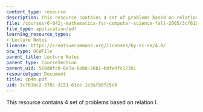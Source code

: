 ```yaml
---
content_type: resource
description: This resource contains 4 set of problems based on relation I.
file: /courses/6-042j-mathematics-for-computer-science-fall-2005/3cf61bc2378c315161ee1e3afb0fc5e0_cp4m.pdf
file_type: application/pdf
learning_resource_types:
- Lecture Notes
license: https://creativecommons.org/licenses/by-nc-sa/4.0/
ocw_type: OCWFile
parent_title: Lecture Notes
parent_type: CourseSection
parent_uid: 560d0fc0-0a7a-0ab0-26b1-b8fe9fc17391
resourcetype: Document
title: cp4m.pdf
uid: 3cf61bc2-378c-3151-61ee-1e3afb0fc5e0
---
```

This resource contains 4 set of problems based on relation I.